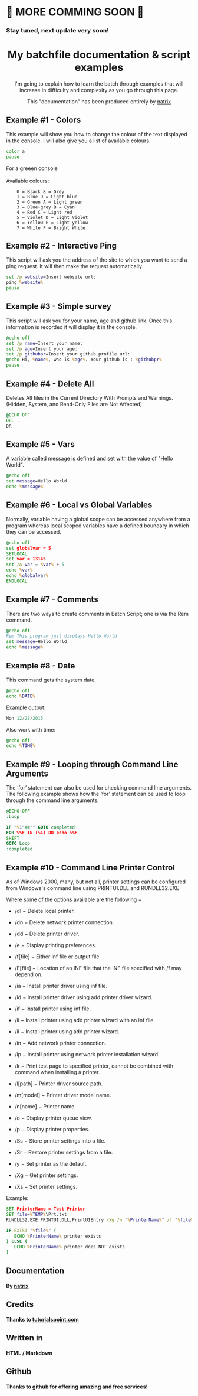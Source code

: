 # 🚧 MORE COMMING SOON 🚧
### Stay tuned, next update very soon!
  
  
  <div align="center">
  <h1> My batchfile documentation & script examples</h1>
  
 
  I'm going to explain how to learn the batch through examples that will increase in difficulty and complexity as you go through         this page.
 
 This "documentation" has been produced entirely by [natrix](https://github.com/natrixdev)
</div>

## Example #1 - Colors
This example will show you how to change the colour of the text displayed in the console. I will also give you a list of available colours.
 ```bat
color a 
pause 
```
For a greeen console<br><br>Available colours:
```
    0 = Black 8 = Grey
    1 = Blue 9 = Light blue
    2 = Green A = Light green
    3 = Blue-grey B = Cyan
    4 = Red C = Light red
    5 = Violet D = Light Violet
    6 = Yellow E = Light yellow
    7 = White F = Bright White
```

## Example #2 - Interactive Ping 
This script will ask you the address of the site to which you want to send a ping request. It will then make the request automatically.
 ```bat
set /p website=Insert website url: 
ping %website%
pause
```

## Example #3 - Simple survey 
This script will ask you for your name, age and github link. Once this information is recorded it will display it in the console.
 ```bat
@echo off
set /p name=Insert your name: 
set /p age=Insert your age: 
set /p githubpr=Insert your github profile url: 
@echo Hi, %name%, who is %age%. Your github is : %githubpr%
pause
```

## Example #4 - Delete All 
Deletes All files in the Current Directory With Prompts and Warnings. (Hidden, System, and Read-Only Files are Not Affected) 
```bat
@ECHO OFF 
DEL . 
DR
```

## Example #5 - Vars 
A variable called message is defined and set with the value of "Hello World".
```bat
@echo off 
set message=Hello World 
echo %message%
```

## Example #6 - Local vs Global Variables
Normally, variable having a global scope can be accessed anywhere from a program whereas local scoped variables have a defined boundary in which they can be accessed.
```bat
@echo off 
set globalvar = 5
SETLOCAL
set var = 13145
set /A var = %var% + 5
echo %var%
echo %globalvar%
ENDLOCAL
```

## Example #7 - Comments
There are two ways to create comments in Batch Script; one is via the Rem command.
```bat
@echo off 
Rem This program just displays Hello World 
set message=Hello World 
echo %message%
```

## Example #8 - Date
This command gets the system date.
```bat
@echo off 
echo %DATE%
```
Example output: 
```py
Mon 12/28/2015
```
Also work with time:
```bat
@echo off 
echo %TIME%
```

## Example #9 - Looping through Command Line Arguments
The ‘for’ statement can also be used for checking command line arguments. The following example shows how the ‘for’ statement can be used to loop through the command line arguments.
```bat
@ECHO OFF 
:Loop 

IF "%1"=="" GOTO completed 
FOR %%F IN (%1) DO echo %%F 
SHIFT 
GOTO Loop 
:completed
```

## Example #10 - Command Line Printer Control
As of Windows 2000, many, but not all, printer settings can be configured from Windows's command line using PRINTUI.DLL and RUNDLL32.EXE

Where some of the options available are the following −

- /dl − Delete local printer.

- /dn − Delete network printer connection.

- /dd − Delete printer driver.

- /e − Display printing preferences.

- /f[file] − Either inf file or output file.

- /F[file] − Location of an INF file that the INF file specified with /f may depend on.

- /ia − Install printer driver using inf file.

- /id − Install printer driver using add printer driver wizard.

- /if − Install printer using inf file.

- /ii − Install printer using add printer wizard with an inf file.

- /il − Install printer using add printer wizard.

- /in − Add network printer connection.

- /ip − Install printer using network printer installation wizard.

- /k − Print test page to specified printer, cannot be combined with command when installing a printer.

- /l[path] − Printer driver source path.

- /m[model] − Printer driver model name.

- /n[name] − Printer name.

- /o − Display printer queue view.

- /p − Display printer properties.

- /Ss − Store printer settings into a file.

- /Sr − Restore printer settings from a file.

- /y − Set printer as the default.

- /Xg − Get printer settings.

- /Xs − Set printer settings.

Example:
```bat
SET PrinterName = Test Printer
SET file=%TEMP%\Prt.txt
RUNDLL32.EXE PRINTUI.DLL,PrintUIEntry /Xg /n "%PrinterName%" /f "%file%" /q

IF EXIST "%file%" (
   ECHO %PrinterName% printer exists
) ELSE (
   ECHO %PrinterName% printer does NOT exists
)
```

## Documentation 
#### By [natrix](https://github.com/natrixdev)

## Credits 
#### Thanks to [tutorialspoint.com](https://tutorialspoint.com)

## Written in
#### HTML / Markdown

## Github 
#### Thanks to github for offering amazing and free services!
